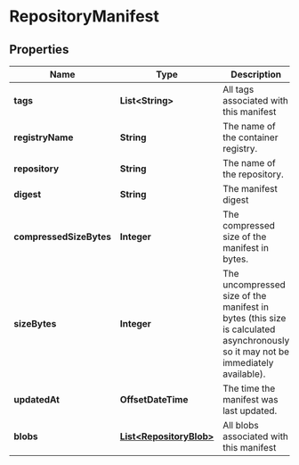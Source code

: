 

# RepositoryManifest


## Properties

| Name | Type | Description | Notes |
|------------ | ------------- | ------------- | -------------|
|**tags** | **List&lt;String&gt;** | All tags associated with this manifest |  [optional] |
|**registryName** | **String** | The name of the container registry. |  [optional] |
|**repository** | **String** | The name of the repository. |  [optional] |
|**digest** | **String** | The manifest digest |  [optional] |
|**compressedSizeBytes** | **Integer** | The compressed size of the manifest in bytes. |  [optional] |
|**sizeBytes** | **Integer** | The uncompressed size of the manifest in bytes (this size is calculated asynchronously so it may not be immediately available). |  [optional] |
|**updatedAt** | **OffsetDateTime** | The time the manifest was last updated. |  [optional] |
|**blobs** | [**List&lt;RepositoryBlob&gt;**](RepositoryBlob.md) | All blobs associated with this manifest |  [optional] |



